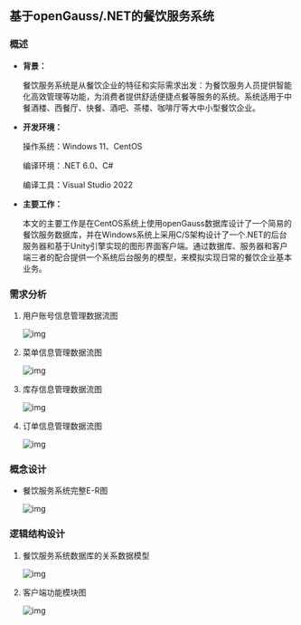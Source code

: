 ## 基于openGauss/.NET的餐饮服务系统

### 概述

- **背景：**

  餐饮服务系统是从餐饮企业的特征和实际需求出发：为餐饮服务人员提供智能化高效管理等功能，为消费者提供舒适便捷点餐等服务的系统。系统适用于中餐酒楼、西餐厅、快餐、酒吧、茶楼、咖啡厅等大中小型餐饮企业。

- **开发环境：**

  操作系统：Windows 11、CentOS

  编译环境：.NET 6.0、C#

  编译工具：Visual Studio 2022

- **主要工作：**

  本文的主要工作是在CentOS系统上使用openGauss数据库设计了一个简易的餐饮服务数据库，并在Windows系统上采用C/S架构设计了一个.NET的后台服务器和基于Unity引擎实现的图形界面客户端。通过数据库、服务器和客户端三者的配合提供一个系统后台服务的模型，来模拟实现日常的餐饮企业基本业务。




### 需求分析

1. 用户账号信息管理数据流图

   ![img](https://img2023.cnblogs.com/blog/2556266/202305/2556266-20230506193356780-1371725363.jpg)

2. 菜单信息管理数据流图

   ![img](https://img2023.cnblogs.com/blog/2556266/202305/2556266-20230506193729514-735222896.jpg)

3. 库存信息管理数据流图

   ![img](https://img2023.cnblogs.com/blog/2556266/202305/2556266-20230506193749863-1484861633.jpg)

4. 订单信息管理数据流图

   ![img](https://img2023.cnblogs.com/blog/2556266/202305/2556266-20230506193759277-1632053994.jpg)



### 概念设计

- 餐饮服务系统完整E-R图

  ![img](https://img2023.cnblogs.com/blog/2556266/202305/2556266-20230506193830720-2016887108.jpg)



### 逻辑结构设计

1. 餐饮服务系统数据库的关系数据模型

   ![img](https://img2023.cnblogs.com/blog/2556266/202305/2556266-20230506193853845-1185565107.jpg)

2. 客户端功能模块图

   ![img](https://img2023.cnblogs.com/blog/2556266/202305/2556266-20230506193939372-1331836920.jpg)

